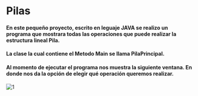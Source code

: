 # Pilas

####  En este pequeño proyecto, escrito en leguaje JAVA se realizo un programa que mostrara todas las operaciones que puede realizar la estructura lineal Pila.
#### La clase la cual contiene el Metodo Main se llama PilaPrincipal.

#### Al momento de ejecutar el programa nos muestra la siguiente ventana. En donde nos da la opción de elegir qué operación queremos realizar.

![1](https://user-images.githubusercontent.com/71052252/97523934-133da680-1969-11eb-83aa-5b2442b11d2d.png)



